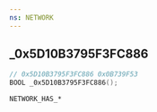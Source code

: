 ```yaml
---
ns: NETWORK
---
```

## _0x5D10B3795F3FC886

```c
// 0x5D10B3795F3FC886 0x0B739F53
BOOL _0x5D10B3795F3FC886();
```

```
NETWORK_HAS_*
```

